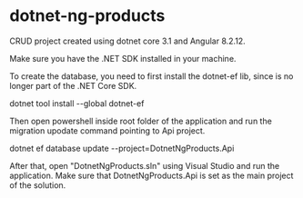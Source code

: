 # dotnet-ng-products

CRUD project created using dotnet core 3.1 and Angular 8.2.12.

Make sure you have the .NET SDK installed in your machine.

To create the database, you need to first install the dotnet-ef lib, since is no longer part of the .NET Core SDK.

dotnet tool install --global dotnet-ef

Then open powershell inside root folder of the application and run the migration upodate command pointing to Api project.

dotnet ef database update --project=DotnetNgProducts.Api

After that, open "DotnetNgProducts.sln" using Visual Studio and run the application.
Make sure that DotnetNgProducts.Api is set as the main project of the solution.
